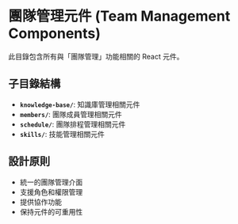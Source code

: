 # 團隊管理元件 (Team Management Components)

此目錄包含所有與「團隊管理」功能相關的 React 元件。

## 子目錄結構

- **`knowledge-base/`**: 知識庫管理相關元件
- **`members/`**: 團隊成員管理相關元件
- **`schedule/`**: 團隊排程管理相關元件
- **`skills/`**: 技能管理相關元件

## 設計原則

- 統一的團隊管理介面
- 支援角色和權限管理
- 提供協作功能
- 保持元件的可重用性


